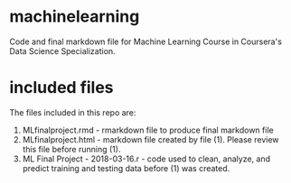 # machinelearning
Code and final markdown file for Machine Learning Course in Coursera's Data Science Specialization.

# included files
The files included in this repo are:
1) MLfinalproject.rmd - rmarkdown file to produce final markdown file
2) MLfinalproject.html - markdown file created by file (1). Please review this file before running (1).
3) ML Final Project - 2018-03-16.r - code used to clean, analyze, and predict training and testing data before (1) was created.
